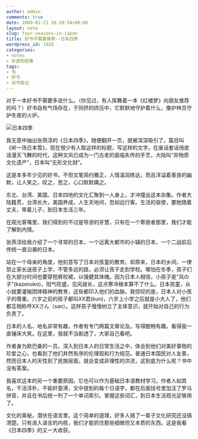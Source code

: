 ```yaml
---
author: admin
comments: true
date: 2009-02-21 16:29:54+00:00
layout: note
slug: four-seasons-in-japan
title: 好书不需要推荐--日本四季
wordpress_id: 1928
categories:
- notes
- 非虚构叙事
tags:
- 书
- 好书
- 读书笔记
---
```


对于一本好书不需要多说什么。（你见过，有人挥舞着一本《红楼梦》向朋友推荐的吗？）好书自有气场存在，于同侪的挤压中，它默默地守护着什么，像护林员守护冬夜的火炉。

![日本四季](http://farm4.static.flickr.com/3593/3297052595_7c99ee1094.jpg?v=0)

我无意中抽出张燕淳的《日本四季》，随便翻开一页，就被深深吸引了。篇目叫《听一场日本雪》，现在很少有人取这样的标题，写这样的文字。在废话套话俏皮话漫天飞舞的时代，这种文风已成为一门古老的面临失传的手艺，大陆叫“非物质文化遗产”，日本叫“无形文化财”。

这是本多年少见的好书，不但文笔简约雅正，人情温润练达，而且洋溢着善良的幽默，让人笑之，叹之，思之，心口默默痛之。

东北、台湾、美国、日本四地的文化汇聚到一人身上，才冲撞出这本杂集。作者大陆籍贯，台湾长大，美国养成，人生天地间，忽如远行客。生活的驱使，要她随着丈夫，带着儿子，到日本生活三年。

在观光客嘴里，我们得到的不过是导游的牙慧，只有在一个寄居者那里，我们才能了解到内情。

张燕淳给我介绍了一个寻常的日本，一个远离大都市的小镇的日本，一个二战前后传统一直沿袭的日本。

站在一个母亲的角度，他刻意写了日本对孩童的教育。却原来，日本的乡间，一律禁止家长送孩子上学，不管多远的路，必须让孩子走到学校。哪怕在冬季，孩子们在大部分时间也要穿短裤校裙，以强健其体魄。因为日本人相信，小孩子是"风の子"(kazenoko)，阳气旺盛，见风就长，这点寒冷根本算不了什么。日本孩童，从小就要灌输团体精神的教育，这些都印入他们的血脉。我惊叹的是，日本人对小孩子的尊重。六岁之前的孩子都叫XX君(kun)，六岁上小学之后就是小大人了，他们都互相称呼XXさん（san）。这样孩子慢慢树立了主体意识，就开始对自己的行为负责了。

日本的人名、地名非常有趣，作者有专门两篇文章论及。写得酣畅有趣，看得我一直锤床大笑。在这里，我就不当剧透了，大家自己看吧。

作者身为欧巴桑的一员，深入到日本人的日常生活之中，体会到他们对美好事物的珍爱之心，也看到了他们井然有序的伦理观和行为规范。普通日本国民对人友善，然而日本人的天性到了民族层面，就会变成非理性的洪流，这到底为什么呢？书中没有答案。

我喜欢这本的另一个重要原因，它也可以作为基础日本语教材学习。作者人如其名，干活淳朴，不偷奸耍滑，文中提到的每个日语字，都在后面括号里加注了罗马拼音，并且在书后统一列了一个单词索引。掌握这些词汇，到日本生活观光足够用了。

文化的奥秘，潜伏在语言里。这个简单的道理，好多人搞了一辈子文化研究还没搞清楚。只有进入语言的内核，我们才能抓住那些细微但又本质的东西。这是我看《日本四季》的又一大收获。
